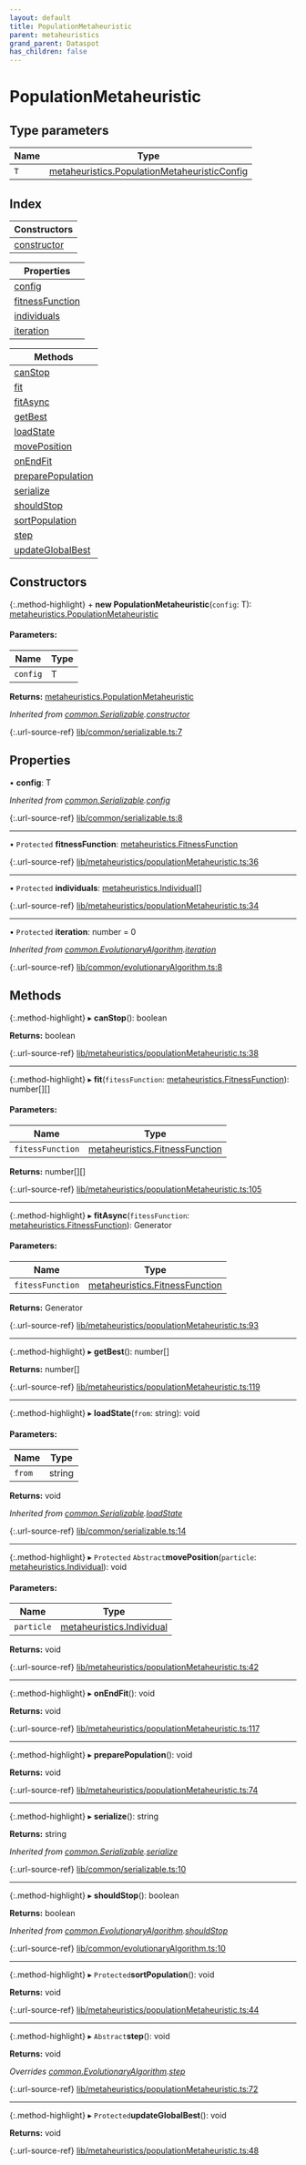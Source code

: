```yaml
---
layout: default
title: PopulationMetaheuristic
parent: metaheuristics
grand_parent: Dataspot
has_children: false
---
```


# PopulationMetaheuristic

## Type parameters

Name | Type |
------ | ------ |
`T` | [metaheuristics.PopulationMetaheuristicConfig](../metaheuristics_populationmetaheuristicconfig) |

## Index

| Constructors |
|-----------|
| [constructor](#constructor) |

| Properties |
|-----------|
| [config](#config) |
| [fitnessFunction](#fitnessfunction) |
| [individuals](#individuals) |
| [iteration](#iteration) |

| Methods |
|-----------|
| [canStop](#canstop) |
| [fit](#fit) |
| [fitAsync](#fitasync) |
| [getBest](#getbest) |
| [loadState](#loadstate) |
| [movePosition](#moveposition) |
| [onEndFit](#onendfit) |
| [preparePopulation](#preparepopulation) |
| [serialize](#serialize) |
| [shouldStop](#shouldstop) |
| [sortPopulation](#sortpopulation) |
| [step](#step) |
| [updateGlobalBest](#updateglobalbest) |

## Constructors

{:.method-highlight}
\+ **new PopulationMetaheuristic**(`config`: T): [metaheuristics.PopulationMetaheuristic](../metaheuristics_populationmetaheuristic)

#### Parameters:

Name | Type |
------ | ------ |
`config` | T |

**Returns:** [metaheuristics.PopulationMetaheuristic](../metaheuristics_populationmetaheuristic)

*Inherited from [common.Serializable](../common_serializable).[constructor](../common_serializable#constructor)*

{:.url-source-ref}
[lib/common/serializable.ts:7](https://github.com/ascentcore/dataspot/blob/e1f4e78/lib/common/serializable.ts#L7)

## Properties

•  **config**: T

*Inherited from [common.Serializable](../common_serializable).[config](../common_serializable#config)*

{:.url-source-ref}
[lib/common/serializable.ts:8](https://github.com/ascentcore/dataspot/blob/e1f4e78/lib/common/serializable.ts#L8)

___

• `Protected` **fitnessFunction**: [metaheuristics.FitnessFunction](../metaheuristics_fitnessfunction)

{:.url-source-ref}
[lib/metaheuristics/populationMetaheuristic.ts:36](https://github.com/ascentcore/dataspot/blob/e1f4e78/lib/metaheuristics/populationMetaheuristic.ts#L36)

___

• `Protected` **individuals**: [metaheuristics.Individual](../metaheuristics_individual)[]

{:.url-source-ref}
[lib/metaheuristics/populationMetaheuristic.ts:34](https://github.com/ascentcore/dataspot/blob/e1f4e78/lib/metaheuristics/populationMetaheuristic.ts#L34)

___

• `Protected` **iteration**: number = 0

*Inherited from [common.EvolutionaryAlgorithm](../common_evolutionaryalgorithm).[iteration](../common_evolutionaryalgorithm#iteration)*

{:.url-source-ref}
[lib/common/evolutionaryAlgorithm.ts:8](https://github.com/ascentcore/dataspot/blob/e1f4e78/lib/common/evolutionaryAlgorithm.ts#L8)

## Methods

{:.method-highlight}
▸ **canStop**(): boolean

**Returns:** boolean

{:.url-source-ref}
[lib/metaheuristics/populationMetaheuristic.ts:38](https://github.com/ascentcore/dataspot/blob/e1f4e78/lib/metaheuristics/populationMetaheuristic.ts#L38)

___

{:.method-highlight}
▸ **fit**(`fitessFunction`: [metaheuristics.FitnessFunction](../metaheuristics_fitnessfunction)): number[][]

#### Parameters:

Name | Type |
------ | ------ |
`fitessFunction` | [metaheuristics.FitnessFunction](../metaheuristics_fitnessfunction) |

**Returns:** number[][]

{:.url-source-ref}
[lib/metaheuristics/populationMetaheuristic.ts:105](https://github.com/ascentcore/dataspot/blob/e1f4e78/lib/metaheuristics/populationMetaheuristic.ts#L105)

___

{:.method-highlight}
▸ **fitAsync**(`fitessFunction`: [metaheuristics.FitnessFunction](../metaheuristics_fitnessfunction)): Generator

#### Parameters:

Name | Type |
------ | ------ |
`fitessFunction` | [metaheuristics.FitnessFunction](../metaheuristics_fitnessfunction) |

**Returns:** Generator

{:.url-source-ref}
[lib/metaheuristics/populationMetaheuristic.ts:93](https://github.com/ascentcore/dataspot/blob/e1f4e78/lib/metaheuristics/populationMetaheuristic.ts#L93)

___

{:.method-highlight}
▸ **getBest**(): number[]

**Returns:** number[]

{:.url-source-ref}
[lib/metaheuristics/populationMetaheuristic.ts:119](https://github.com/ascentcore/dataspot/blob/e1f4e78/lib/metaheuristics/populationMetaheuristic.ts#L119)

___

{:.method-highlight}
▸ **loadState**(`from`: string): void

#### Parameters:

Name | Type |
------ | ------ |
`from` | string |

**Returns:** void

*Inherited from [common.Serializable](../common_serializable).[loadState](../common_serializable#loadstate)*

{:.url-source-ref}
[lib/common/serializable.ts:14](https://github.com/ascentcore/dataspot/blob/e1f4e78/lib/common/serializable.ts#L14)

___

{:.method-highlight}
▸ `Protected` `Abstract`**movePosition**(`particle`: [metaheuristics.Individual](../metaheuristics_individual)): void

#### Parameters:

Name | Type |
------ | ------ |
`particle` | [metaheuristics.Individual](../metaheuristics_individual) |

**Returns:** void

{:.url-source-ref}
[lib/metaheuristics/populationMetaheuristic.ts:42](https://github.com/ascentcore/dataspot/blob/e1f4e78/lib/metaheuristics/populationMetaheuristic.ts#L42)

___

{:.method-highlight}
▸ **onEndFit**(): void

**Returns:** void

{:.url-source-ref}
[lib/metaheuristics/populationMetaheuristic.ts:117](https://github.com/ascentcore/dataspot/blob/e1f4e78/lib/metaheuristics/populationMetaheuristic.ts#L117)

___

{:.method-highlight}
▸ **preparePopulation**(): void

**Returns:** void

{:.url-source-ref}
[lib/metaheuristics/populationMetaheuristic.ts:74](https://github.com/ascentcore/dataspot/blob/e1f4e78/lib/metaheuristics/populationMetaheuristic.ts#L74)

___

{:.method-highlight}
▸ **serialize**(): string

**Returns:** string

*Inherited from [common.Serializable](../common_serializable).[serialize](../common_serializable#serialize)*

{:.url-source-ref}
[lib/common/serializable.ts:10](https://github.com/ascentcore/dataspot/blob/e1f4e78/lib/common/serializable.ts#L10)

___

{:.method-highlight}
▸ **shouldStop**(): boolean

**Returns:** boolean

*Inherited from [common.EvolutionaryAlgorithm](../common_evolutionaryalgorithm).[shouldStop](../common_evolutionaryalgorithm#shouldstop)*

{:.url-source-ref}
[lib/common/evolutionaryAlgorithm.ts:10](https://github.com/ascentcore/dataspot/blob/e1f4e78/lib/common/evolutionaryAlgorithm.ts#L10)

___

{:.method-highlight}
▸ `Protected`**sortPopulation**(): void

**Returns:** void

{:.url-source-ref}
[lib/metaheuristics/populationMetaheuristic.ts:44](https://github.com/ascentcore/dataspot/blob/e1f4e78/lib/metaheuristics/populationMetaheuristic.ts#L44)

___

{:.method-highlight}
▸ `Abstract`**step**(): void

**Returns:** void

*Overrides [common.EvolutionaryAlgorithm](../common_evolutionaryalgorithm).[step](../common_evolutionaryalgorithm#step)*

{:.url-source-ref}
[lib/metaheuristics/populationMetaheuristic.ts:72](https://github.com/ascentcore/dataspot/blob/e1f4e78/lib/metaheuristics/populationMetaheuristic.ts#L72)

___

{:.method-highlight}
▸ `Protected`**updateGlobalBest**(): void

**Returns:** void

{:.url-source-ref}
[lib/metaheuristics/populationMetaheuristic.ts:48](https://github.com/ascentcore/dataspot/blob/e1f4e78/lib/metaheuristics/populationMetaheuristic.ts#L48)
